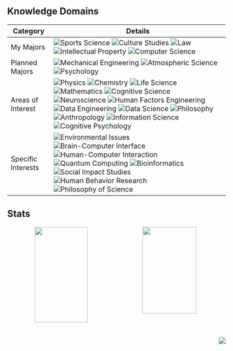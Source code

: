 
## Knowledge Domains

| **Category** | **Details** |
|--------------|-------------|
| My Majors | ![Sports Science](https://img.shields.io/badge/Sports%20Science-A8E1DB?style=flat-square) ![Culture Studies](https://img.shields.io/badge/Culture%20Studies-A8E1DB?style=flat-square) ![Law](https://img.shields.io/badge/Law-A8E1DB?style=flat-square) ![Intellectual Property](https://img.shields.io/badge/Intellectual%20Property-A8E1DB?style=flat-square) ![Computer Science](https://img.shields.io/badge/Computer%20Science-A8E1DB?style=flat-square) |
| Planned Majors | ![Mechanical Engineering](https://img.shields.io/badge/Mechanical%20Engineering-4285F4?style=flat-square) ![Atmospheric Science](https://img.shields.io/badge/Atmospheric%20Science-4285F4?style=flat-square) ![Psychology](https://img.shields.io/badge/Psychology-4285F4?style=flat-square) |
| Areas of Interest | ![Physics](https://img.shields.io/badge/Physics-A8E1DB?style=flat-square) ![Chemistry](https://img.shields.io/badge/Chemistry-A8E1DB?style=flat-square) ![Life Science](https://img.shields.io/badge/Life%20Science-A8E1DB?style=flat-square) ![Mathematics](https://img.shields.io/badge/Mathematics-A8E1DB?style=flat-square) ![Cognitive Science](https://img.shields.io/badge/Cognitive%20Science-4285F4?style=flat-square) ![Neuroscience](https://img.shields.io/badge/Neuroscience-4285F4?style=flat-square) ![Human Factors Engineering](https://img.shields.io/badge/Human%20Factors%20Engineering-4285F4?style=flat-square) ![Data Engineering](https://img.shields.io/badge/Data%20Engineering-FFFFFF?style=flat-square) ![Data Science](https://img.shields.io/badge/Data%20Science-FFFFFF?style=flat-square) ![Philosophy](https://img.shields.io/badge/Philosophy-FFFFFF?style=flat-square) ![Anthropology](https://img.shields.io/badge/Anthropology-FFFFFF?style=flat-square) ![Information Science](https://img.shields.io/badge/Information%20Science-FFFFFF?style=flat-square) ![Cognitive Psychology](https://img.shields.io/badge/Cognitive%20Psychology-FFFFFF?style=flat-square) |
| Specific Interests | ![Environmental Issues](https://img.shields.io/badge/Environmental%20Issues-FFFFFF?style=flat-square) ![Brain-Computer Interface](https://img.shields.io/badge/Brain--Computer%20Interface-FFFFFF?style=flat-square) ![Human-Computer Interaction](https://img.shields.io/badge/Human--Computer%20Interaction-FFFFFF?style=flat-square) ![Quantum Computing](https://img.shields.io/badge/Quantum%20Computing-FFFFFF?style=flat-square) ![Bioinformatics](https://img.shields.io/badge/Bioinformatics-FFFFFF?style=flat-square) ![Social Impact Studies](https://img.shields.io/badge/Social%20Impact%20Studies-FFFFFF?style=flat-square) ![Human Behavior Research](https://img.shields.io/badge/Human%20Behavior%20Research-FFFFFF?style=flat-square) ![Philosophy of Science](https://img.shields.io/badge/Philosophy%20of%20Science-FFFFFF?style=flat-square) |


## Stats
<div align="center">
<div style="display: flex; width: 100%;">
  <img src="https://github-readme-stats.vercel.app/api?username=allenkang92&show_icons=true&theme=buefy" width="49.5%" height="220">
  <img src="https://github-readme-stats.vercel.app/api/top-langs/?username=allenkang92&layout=compact&theme=buefy" width="49.5%" height="200" >
</div>

<div align="right">
<br><br>
<img src="https://hits.seeyoufarm.com/api/count/incr/badge.svg?url=https%3A%2F%2Fgithub.com%2Fallenkang92%2Fkaggle-badge&count_bg=%23A8E1DB&title_bg=%23555555&icon=&icon_color=%23A8E1DB&title=hits&edge_flat=false">
</div>
